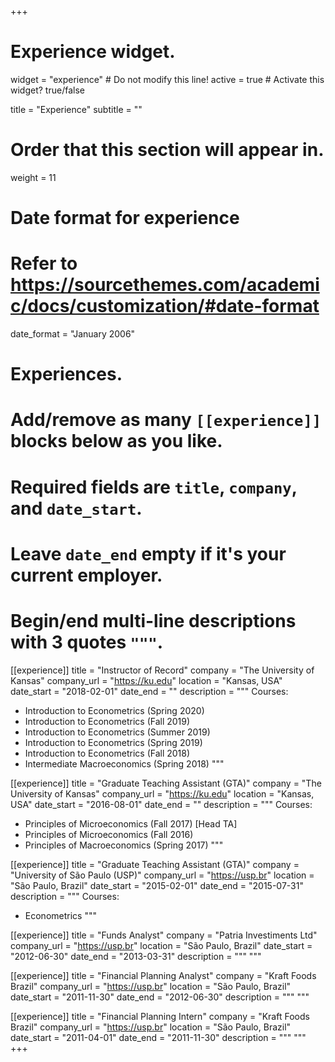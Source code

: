 +++
# Experience widget.
widget = "experience"  # Do not modify this line!
active = true  # Activate this widget? true/false

title = "Experience"
subtitle = ""

# Order that this section will appear in.
weight = 11

# Date format for experience
#   Refer to https://sourcethemes.com/academic/docs/customization/#date-format
date_format = "January 2006"

# Experiences.
#   Add/remove as many `[[experience]]` blocks below as you like.
#   Required fields are `title`, `company`, and `date_start`.
#   Leave `date_end` empty if it's your current employer.
#   Begin/end multi-line descriptions with 3 quotes `"""`.
[[experience]]
  title = "Instructor of Record"
  company = "The University of Kansas"
  company_url = "https://ku.edu"
  location = "Kansas, USA"
  date_start = "2018-02-01"
  date_end = ""
  description = """
  Courses:
  
  * Introduction to Econometrics (Spring 2020)
  * Introduction to Econometrics (Fall 2019)
  * Introduction to Econometrics (Summer 2019)
  * Introduction to Econometrics (Spring 2019)
  * Introduction to Econometrics (Fall 2018)
  * Intermediate Macroeconomics (Spring 2018)
  """

[[experience]]
  title = "Graduate Teaching Assistant (GTA)"
  company = "The University of Kansas"
  company_url = "https://ku.edu"
  location = "Kansas, USA"
  date_start = "2016-08-01"
  date_end = ""
  description = """
  Courses:
  
  * Principles of Microeconomics (Fall 2017) [Head TA]
  * Principles of Microeconomics (Fall 2016)
  * Principles of Macroeconomics (Spring 2017)
  """

[[experience]]
  title = "Graduate Teaching Assistant (GTA)"
  company = "University of São Paulo (USP)"
  company_url = "https://usp.br"
  location = "São Paulo, Brazil"
  date_start = "2015-02-01"
  date_end = "2015-07-31"
  description = """
  Courses:
  
  * Econometrics
  """

[[experience]]
  title = "Funds Analyst"
  company = "Patria Investiments Ltd"
  company_url = "https://usp.br"
  location = "São Paulo, Brazil"
  date_start = "2012-06-30"
  date_end = "2013-03-31"
  description = """
  """

[[experience]]
  title = "Financial Planning Analyst"
  company = "Kraft Foods Brazil"
  company_url = "https://usp.br"
  location = "São Paulo, Brazil"
  date_start = "2011-11-30"
  date_end = "2012-06-30"
  description = """
  """
  
[[experience]]
  title = "Financial Planning Intern"
  company = "Kraft Foods Brazil"
  company_url = "https://usp.br"
  location = "São Paulo, Brazil"
  date_start = "2011-04-01"
  date_end = "2011-11-30"
  description = """
  """  
+++
